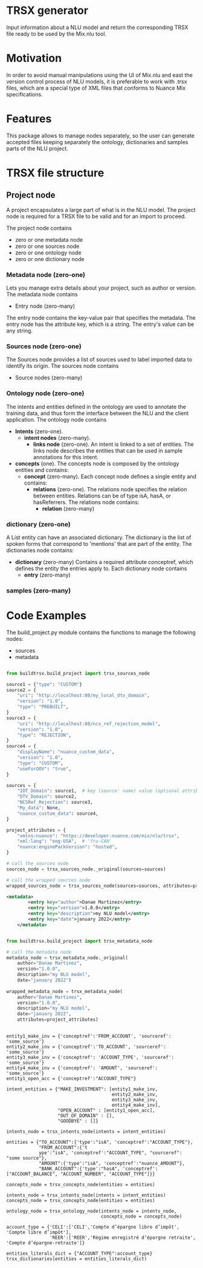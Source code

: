 
# TRSX generator

Input information about a NLU model and return the corresponding TRSX file ready 
to be used by the Mix.nlu tool.

# Motivation

In order to avoid manual manipulations using the UI of Mix.nlu and east the 
version control process of NLU models, it is preferable to work with .trsx 
files, which are a special type of XML files that conforms to Nuance Mix 
specifications.

# Features

This package allows to manage nodes separately, so the user can generate 
accepted files keeping separately the ontology, dictionaries and samples parts 
of the NLU project. 

# TRSX file structure 

## Project node

A project encapsulates a large part of what is in the NLU model. The project 
node is required for a TRSX file to be valid and for an import to proceed.

The project node contains 

- zero or one metadata node
- zero or one sources node 
- zero or one ontology node 
- zero or one dictionary node 

### Metadata node (zero-one)

Lets you manage extra details about your project, such as author or version.
The metadata node contains

- Entry node (zero-many)

The entry node contains the key-value pair that specifies the metadata. The 
entry node has the attribute key, which is a string. The entry's value can be 
any string.
        
### Sources node (zero-one)

The Sources node provides a list of sources used to label imported data to 
identify its origin. The sources node contains
    
- Source nodes (zero-many)
        
### Ontology node (zero-one)

The intents and entities defined in the ontology are used to annotate the 
training data, and thus form the interface between the NLU and the client 
application. The ontology node contains

- **Intents** (zero-one).
    - **intent nodes** (zero-many).
        - **links node** (zero-one).
        An intent is linked to a set of entities. The links node describes the 
        entities that can be used in sample annotations for this intent.
- **concepts** (one).
The concepts node is composed by the ontology entities and contains:
    - **concept** (zero-many).
    Each concept node defines a single entity and contains:
        - **relations** (zero-one).
        The relations node specifies the relation between entities. Relations 
        can be of type isA, hasA, or hasReferrers. The relations node contains:
            - **relation** (zero-many) 
                
### dictionary (zero-one)

A List entity can have an associated dictionary. The dictionary is the list of spoken forms that correspond to 
'mentions' that are part of the entity. The dictionaries node contains:
  - **dictionary** (zero-many) Contains a required attribute conceptref, which defines the entity the entries 
  apply to. Each dictionary node contains 
    - **entry** (zero-many)
            
### samples (zero-many)
    

# Code Examples

The build_project.py module contains the functions to manage the following nodes: 

- sources 
- metadata 

```python

from buildtrsx.build_project import trsx_sources_node

source1 = {"type": "CUSTOM"}
source2 = {
    "uri": "http://localhost:80/my_local_dtv_domain",
    "version": "1.0",
    "type": "PREBUILT",
}
source3 = {
    "uri": "http://localhost:80/ncs_ref_rejection_model",
    "version": "1.0",
    "type": "REJECTION",
}
source4 = {
    "displayName": "nuance_custom_data",
    "version": "1.0",
    "type": "CUSTOM",
    "useForOOV": "true",
}

sources = {
    "IOT_Domain": source1,  # key (source' name) value (optional attributes)
    "DTV_Domain": source2,
    "NCSRef_Rejection": source3,
    "My_data": None,
    "nuance_custom_data": source4,
}

project_attributes = {
    "xmlns:nuance": "https://developer.nuance.com/mix/nlu/trsx",
    "xml:lang": "eng-USA",  # 'fra-CAN'
    "nuance:enginePackVersion": "hosted",
}

# call the sources node
sources_node = trsx_sources_node._original(sources=sources)

# call the wrapped sources node
wrapped_sources_node = trsx_sources_node(sources=sources, attributes=project_attributes)

```  

```xml
<metadata>
		<entry key="author">Danae Martinez</entry>
		<entry key="version">1.0.0</entry>
		<entry key="description">my NLU model</entry>
		<entry key="date">january 2022</entry>
	</metadata>
```


```python

from buildtrsx.build_project import trsx_metadata_node

# call the metadata node
metadata_node = trsx_metadata_node._original(
    author="Danae Martinez",
    version="1.0.0",
    description="my NLU model",
    date="january 2022")
    
wrapped_metadata_node = trsx_metadata_node(
    author="Danae Martinez",
    version="1.0.0",
    description="my NLU model",
    date="january 2022",
    attributes=project_attributes)    
    
```


```  
entity1_make_inv = {'conceptref':'FROM_ACCOUNT', 'sourceref': 'some_source'}
entity2_make_inv = {'conceptref':'TO_ACCOUNT', 'sourceref': 'some_source'}
entity3_make_inv = {'conceptref': 'ACCOUNT_TYPE', 'sourceref': 'some_source'}
entity4_make_inv = {'conceptref': 'AMOUNT', 'sourceref': 'some_source'}
entity1_open_acc = {'conceptref':"ACCOUNT_TYPE"}

intent_entities = {"MAKE_INVESTMENT": [entity1_make_inv, 
                                       entity2_make_inv, 
                                       entity3_make_inv, 
                                       entity4_make_inv],
                   "OPEN_ACCOUNT" : [entity1_open_acc],
                   "OUT_OF_DOMAIN" : [],
                   "GOODBYE" : []}

intents_node = trsx_intents_node(intents = intent_entities)
``` 

``` 
entities = {"TO_ACCOUNT":{'type':"isA", 'conceptref':"ACCOUNT_TYPE"},
            "FROM_ACCOUNT":{'t
            ype':"isA", 'conceptref':"ACCOUNT_TYPE", "sourceref": "some source"},
            "AMOUNT":{'type':"isA", 'conceptref':"nuance_AMOUNT"},
            "BANK_ACCOUNT":{'type':"hasA", 'conceptref':["ACCOUNT_BALANCE", "ACCOUNT_NUMBER", "ACCOUNT_TYPE"]}}
            
concepts_node = trsx_concepts_node(entities = entities)            
```  

``` 
intents_node = trsx_intents_node(intents = intent_entities)
concepts_node = trsx_concepts_node(entities = entities)

ontology_node = trsx_ontology_node(intents_node = intents_node,
                                   concepts_node = concepts_node)
```  

```  
account_type = {'CELI':['CELI','Compte d’épargne libre d’impôt', 'Compte libre d’impôt'],
                'REER':['REER','Régime enregistré d’épargne retraite', 'Compte d’épargne-retraite']}

entities_literals_dict = {"ACCOUNT_TYPE":account_type}
trsx_dictionaries(entities = entities_literals_dict)
```  


